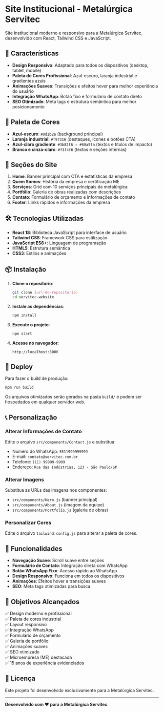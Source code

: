 # Site Institucional - Metalúrgica Servitec

Site institucional moderno e responsivo para a Metalúrgica Servitec, desenvolvido com React, Tailwind CSS e JavaScript.

## 🚀 Características

- **Design Responsivo**: Adaptado para todos os dispositivos (desktop, tablet, mobile)
- **Paleta de Cores Profissional**: Azul-escuro, laranja industrial e gradientes azuis
- **Animações Suaves**: Transições e efeitos hover para melhor experiência do usuário
- **Integração WhatsApp**: Botão fixo e formulário de contato direto
- **SEO Otimizado**: Meta tags e estrutura semântica para melhor posicionamento

## 🎨 Paleta de Cores

- **Azul-escuro**: `#0d1b2a` (background principal)
- **Laranja industrial**: `#f97316` (destaques, ícones e botões CTA)
- **Azul-claro gradiente**: `#3b82f6 → #60a5fa` (textos e títulos de impacto)
- **Branco e cinza-claro**: `#f3f4f6` (textos e seções internas)

## 📱 Seções do Site

1. **Home**: Banner principal com CTA e estatísticas da empresa
2. **Quem Somos**: História da empresa e certificação ME
3. **Serviços**: Grid com 10 serviços principais da metalúrgica
4. **Portfólio**: Galeria de obras realizadas com descrições
5. **Contato**: Formulário de orçamento e informações de contato
6. **Footer**: Links rápidos e informações da empresa

## 🛠️ Tecnologias Utilizadas

- **React 18**: Biblioteca JavaScript para interface de usuário
- **Tailwind CSS**: Framework CSS para estilização
- **JavaScript ES6+**: Linguagem de programação
- **HTML5**: Estrutura semântica
- **CSS3**: Estilos e animações

## 📦 Instalação

1. **Clone o repositório**:
   ```bash
   git clone [url-do-repositorio]
   cd servitec-website
   ```

2. **Instale as dependências**:
   ```bash
   npm install
   ```

3. **Execute o projeto**:
   ```bash
   npm start
   ```

4. **Acesse no navegador**:
   ```
   http://localhost:3000
   ```

## 🚀 Deploy

Para fazer o build de produção:

```bash
npm run build
```

Os arquivos otimizados serão gerados na pasta `build/` e podem ser hospedados em qualquer servidor web.

## 📞 Personalização

### Alterar Informações de Contato

Edite o arquivo `src/components/Contact.js` e substitua:
- Número do WhatsApp: `5511999999999`
- E-mail: `contato@servitec.com.br`
- Telefone: `(11) 99999-9999`
- Endereço: `Rua das Indústrias, 123 - São Paulo/SP`

### Alterar Imagens

Substitua as URLs das imagens nos componentes:
- `src/components/Hero.js` (banner principal)
- `src/components/About.js` (imagem da equipe)
- `src/components/Portfolio.js` (galeria de obras)

### Personalizar Cores

Edite o arquivo `tailwind.config.js` para alterar a paleta de cores.

## 📱 Funcionalidades

- **Navegação Suave**: Scroll suave entre seções
- **Formulário de Contato**: Integração direta com WhatsApp
- **Botão WhatsApp Fixo**: Acesso rápido ao WhatsApp
- **Design Responsivo**: Funciona em todos os dispositivos
- **Animações**: Efeitos hover e transições suaves
- **SEO**: Meta tags otimizadas para busca

## 🎯 Objetivos Alcançados

✅ Design moderno e profissional  
✅ Paleta de cores industrial  
✅ Layout responsivo  
✅ Integração WhatsApp  
✅ Formulário de orçamento  
✅ Galeria de portfólio  
✅ Animações suaves  
✅ SEO otimizado  
✅ Microempresa (ME) destacada  
✅ 15 anos de experiência evidenciados  

## 📄 Licença

Este projeto foi desenvolvido exclusivamente para a Metalúrgica Servitec.

---

**Desenvolvido com ❤️ para a Metalúrgica Servitec**
